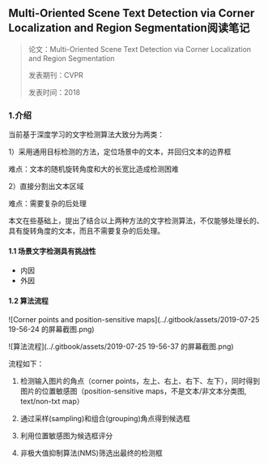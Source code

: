 ## Multi-Oriented Scene Text Detection via Corner Localization and Region Segmentation阅读笔记

> 论文：Multi-Oriented Scene Text Detection via Corner Localization and Region Segmentation
>
> 发表期刊：CVPR
>
> 发表时间：2018

### 1.介绍

当前基于深度学习的文字检测算法大致分为两类：

1）采用通用目标检测的方法，定位场景中的文本，并回归文本的边界框

难点：文本的随机旋转角度和大的长宽比造成检测困难

2）直接分割出文本区域

难点：需要复杂的后处理

本文在些基础上，提出了结合以上两种方法的文字检测算法，不仅能够处理长的、具有旋转角度的文本，而且不需要复杂的后处理。

#### 1.1 场景文字检测具有挑战性

* 内因
* 外因

#### 1.2 算法流程

![Corner points and position-sensitive maps](../.gitbook/assets/2019-07-25 19-56-24 的屏幕截图.png)

![算法流程](../.gitbook/assets/2019-07-25 19-56-37 的屏幕截图.png)

流程如下：

1) 检测输入图片的角点（corner points，左上、右上、右下、左下），同时得到图片的位置敏感图（position-sensitive maps，不是文本/非文本分类图, text/non-txt map）

2) 通过采样(sampling)和组合(grouping)角点得到候选框

3) 利用位置敏感图为候选框评分

4) 非极大值抑制算法(NMS)筛选出最终的检测框